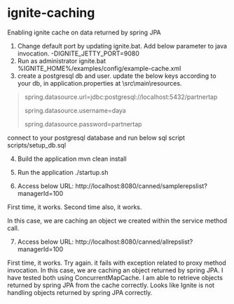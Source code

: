 # ignite-caching
Enabling ignite cache on data returned by spring JPA

1) Change default port by updating ignite.bat. Add below parameter to java invocation.
-DIGNITE_JETTY_PORT=9080
2) Run as administrator
ignite.bat %IGNITE_HOME%/examples/config/example-cache.xml
3) create a postgresql db and user.
update the below keys according to your db, in application.properties at \src\main\resources.

<blockquote>
spring.datasource.url=jdbc:postgresql://localhost:5432/partnertap
  
spring.datasource.username=daya

spring.datasource.password=partnertap
</blockquote>

connect to your postgresql database and run below sql script
scripts/setup_db.sql

4) Build the application
mvn clean install

5) Run the application
./startup.sh

6) Access below URL: 
http://localhost:8080/canned/samplerepslist?managerId=100

First time, it works.
Second time also, it works.

In this case, we are caching an object we created within the service method call.

7) Access below URL:
http://localhost:8080/canned/allrepslist?managerId=100

<p>
First time, it works.
Try again. it fails with exception related to proxy method invocation.
In this case, we are caching an object returned by spring JPA.
I have tested both using ConcurrentMapCache. I am able to retrieve objects returned by spring JPA from the cache correctly.
Looks like Ignite is not handling objects returned by spring JPA correctly.
 </p>
